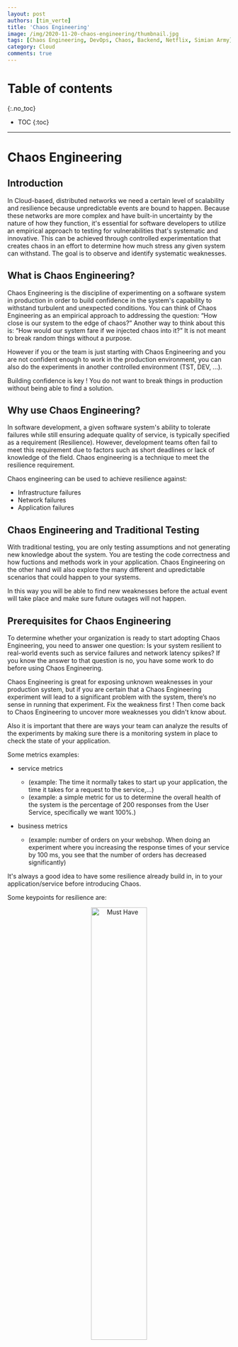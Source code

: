 ```yaml
---
layout: post
authors: [tim_verte]
title: 'Chaos Engineering'
image: /img/2020-11-20-chaos-engineering/thumbnail.jpg
tags: [Chaos Engineering, DevOps, Chaos, Backend, Netflix, Simian Army]
category: Cloud
comments: true
---
```


# Table of contents
{:.no_toc}
- TOC
{:toc}

----

# Chaos Engineering

## Introduction

In Cloud-based, distributed networks we need a certain level of scalability and resilience because unpredictable events are bound to happen.
Because these networks are more complex and have built-in uncertainty by the nature of how they function, it's essential for software developers to utilize an empirical approach to testing for vulnerabilities that's systematic and innovative.
This can be achieved through controlled experimentation that creates chaos in an effort to determine how much stress any given system can withstand.
The goal is to observe and identify systematic weaknesses.

## What is Chaos Engineering? 

Chaos Engineering is the discipline of experimenting on a software system in production in order to build confidence in the system's capability to withstand turbulent and unexpected conditions.
You can think of Chaos Engineering as an empirical approach to addressing the question: “How close is our system to the edge of chaos?” Another way to think about this is: “How would our system fare if we injected chaos into it?”
It is not meant to break random things without a purpose. 

However if you or the team is just starting with Chaos Engineering and you are not confident enough to work in the production environment, you can also do the experiments in another controlled environment (TST, DEV, ...).

Building confidence is key ! You do not want to break things in production without being able to find a solution.

## Why use Chaos Engineering?

In software development, a given software system's ability to tolerate failures while still ensuring adequate quality of service, is typically specified as a requirement (Resilience).
However, development teams often fail to meet this requirement due to factors such as short deadlines or lack of knowledge of the field.
Chaos engineering is a technique to meet the resilience requirement.

Chaos engineering can be used to achieve resilience against:
* Infrastructure failures 
* Network failures
* Application failures

## Chaos Engineering and Traditional Testing

With traditional testing, you are only testing assumptions and not generating new knowledge about the system.
You are testing the code correctness and how fuctions and methods work in your application.
Chaos Engineering on the other hand will also explore the many different and upredictable scenarios that could happen to your systems.

In this way you will be able to find new weaknesses before the actual event will take place and make sure future outages will not happen.

## Prerequisites for Chaos Engineering

To determine whether your organization is ready to start adopting Chaos Engineering, you need to answer one question: Is your system resilient to real-world events such as service failures and network latency spikes?
If you know the answer to that question is no, you have some work to do before using Chaos Engineering.

Chaos Engineering is great for exposing unknown weaknesses in your production system, but if you are certain that a Chaos Engineering experiment will lead to a significant problem with the system, there’s no sense in running that experiment.
Fix the weakness first ! Then come back to Chaos Engineering to uncover more weaknesses you didn't know about.

Also it is important that there are ways your team can analyze the results of the experiments by making sure there is a monitoring system in place to check the state of your application.

Some metrics examples:
* service metrics
  * (example: The time it normally takes to start up your application, the time it takes for a request to the service,...)
  * (example: a simple metric for us to determine the overall health of the system is the percentage of 200 responses from the User Service, specifically we want 100%.)

* business metrics
  * (example: number of orders on your webshop. When doing an experiment where you increasing the response times of your service by 100 ms, you see that the number of orders has decreased significantly)

It's always a good idea to have some resilience already build in, in to your application/service before introducing Chaos.

Some keypoints for resilience are:
<div style="text-align: center;">
  <img alt="Must Have" src="/img/2020-11-20-chaos-engineering/resilience.jpg" width="50%" height="auto" target="_blank" class="image">
</div>

<br>

## Principles of Chaos Engineering

<div style="text-align: center;">
  <img alt="Experiment Process" src="/img/2020-11-20-chaos-engineering/chaos-engineering-process.jpg" width="auto" height="auto" target="_blank" class="image">
</div> 

<br>

### Steady state

Define a measurable steady state that represents normal circumstances to use as a baseline.

The reason you do this, is because after injection failure, you want to make sure you can return to a well-known state and the experiment is no longer interfering with the system's normal behavior.
The key is not to focus on internal attributes of the system like CPU, memory, etc. but to look for measurable output.
Measurements of that output over a short period of time constitute a proxy for the system’s steady state. The overall system’s throughput, error rates, latency percentiles, etc. could all be metrics of interest representing steady state behavior. 

### Hypothesis about state

Once you have your metrics and an understanding of their steady state behavior, you can use them to define the hypotheses and preferred results for your experiment.
Start small and choose only one hypothesis at a time.
When you are doing this it is important to bring everybody around the table that is involved with the project.
The team, the product owner, developers, designers, etc.

It can be tempting to subject your system to different events (for example, increasing amounts of traffic) to “see what happens.”
However, without having a prior hypothesis in mind, it can be difficult to draw conclusions if you don’t know what to look for in the data.
Think about how the steady state behavior will change when you inject different types of events into your system.
If you add requests to a service, will the steady state be disrupted or stay the same? If disrupted, do you expect the system output to increase or decrease?

A few examples:
* What will happen if this loadbalancer breaks?
* What will happen if caching fails?
* What will happen if latency increases with 300ms?
* What will happen if we loose connection to our DB?

Make hypothesis on parts of the system you believe are resilient — after all, that’s the whole point of the experiment.
Also think about what the preferred outcome will be in one of these situations and don’t make a hypothesis that you know will break you!

Example:
* What if the 'Shop By Category' service fails to load in our online webshop?

The Preferred Outcome:
* Should we return a 404? 
* Should the page gracefully degrade and collapse?
* What should happen on the backend? 
* Should alerts be sent?
* Should the failing dependency continue to receive requests every time a user goes to this page? 

### Vary real-world events

Every system, from simple to complex, is subject to unpredictable events and conditions if it runs long enough.
Examples include increase in load, hardware malfunction, deployment of faulty software, and the introduction of invalid data (sometimes known as poison data). 

The most common ones fall under the following categories:
* Hardware failures
* Functional bugs
* State transmission errors (e.g., inconsistency of states between sender and receiver nodes)
* Network latency and partition
* Large fluctuations in input (up or down) and retry storms
* Resource exhaustion
* Unusual or unpredictable combinations of interservice communication
* Byzantine failures (e.g., a node believing it has the most current data when it actually does not)
* Race conditions
* Downstream dependencies malfunction

Real World Examples:

At Netflix, they turn off machines because instance termination happens frequently in the wild and the act of turning off a server is cheap and easy.
They simulate regional failures even though to do so is costly and complex, because a regional outage has a huge impact on their customers unless they are resilient to it.

Or Consider an organization that uses a messaging app such as Slack or HipChat to communicate during an incident.
The organization may have a contingency plan for handling the outage when the messaging app is down during an outage, but how well do the on-call engineers know the contingency plan?
Running a chaos experiment is a great way to find out.


### Design and run the experiment

* Pick one hypothesis
* Scope your experiment (the closer you are to production the more you will learn about the results)
* Identify the relevant metrics to measure
* Notify the organization

Prioritize events either by potential impact or estimated frequency. Consider events that correspond to hardware failures like servers dying, software failures like malformed responses, and non-failure events like a spike in traffic or a scaling event.
Any event capable of disrupting steady state is a potential variable in a Chaos experiment.
 
One of the most important things during the experiment phase is understanding the potential blast radius of the experiment and the failure you’re injecting — and minimize it.
You’ll almost certainly want to start out in your test environment to do a dry run before you move into production. Once you do move to production, you’ll want to start out with experiments that impact the minimal amount of customer traffic.
For example, if you’re investigating what happens when your cache times out, you could start by calling into your production system using a test client, and just inducing the timeouts for that client.
Some good questions you can ask yourself to check the blast radius are:
* How many customers are affected?
* What functionality is impaired?
* Which locations are impacted?

Also try to have some sort of 'emergency button' you can use to cancel the experiment or to return to the normal state of the system in case you cannot find a solution.
Be careful with experiments that modify the application state (cache or databases) or that can’t be rolled back easily or at all.

Eventually when you start doing Chaos Experiments in your production environment, you will want to inform members of you organization about what you're doing, why you're doing it and when.

### Learn and verify

In order to learn and verify you need to measure. Invest in measuring everything !
After the test you can use your collected metrics to check if your hypothesis is correct.

Another important metric during this phase, is the time it takes to detect the problem. You do not want your customers to be the ones that detect the problem. 
So use Chaos Engineering as a way of testing your monitoring and alerting systems as well.

There are several ways that you can expand the testing in order to increase your knowledge and find potential solutions. Once you've resolved one area of concern, reset the testing criteria or parameters and run the experiment again with a new hypothesis.
You can also expand the blast radius by increments with each test, introducing new or more powerful stressors into the testing environment in order to gauge the limits of your system.
The idea is to introduce as much controlled chaos into the mix, one element at a time, in order to determine the maximum limits of your system before it breaks down completely.
This can be done by introducing automation after the initial test.

Always do a Post Mortem of the experiment.
A few questions the team can ask themselves during this phase: 

* Time to detect?
* Time for notification? And escalation?
* Time to public notification?
* Time for graceful degradation to kick-in?
* Time for self-healing?
* Time to recovery — partial and full?
* Time to all-clear and stable?

At AWS, the output from the Post Mortem is called a Correction-of-Errors document, or COE. they use COE to learn from their mistakes, whether they’re flaws in technology, process, or even the organization. They use this mechanism to resolve root causes and drive continuous improvement.
The key to being successful in this process is being open and transparent about what went wrong. One of the most important guidelines for writing a good COE is to be blameless and avoid identifying individuals by name.

There are five main sections in a COE document:
* What happened? (Timeline)
* What was the impact to our customers?
* Why did the error occur? (The 5 Why’s)
* What did you learn?
* And how will you prevent it from happening again in the future?

### Improve and fix it

The most important lesson here is to prioritize fixing the findings of your chaos experiments over developing new features!
Get upper management to enforce that process and buy into the idea that fixing current issues is more important than continuing the development of new features.

## Manually VS Auto

Using Chaos Engineering may be as simple as manually running 'kill -9' on a box inside of your staging environment to simulate failure of a service.
Or, it can be as sophisticated as automatically designing and carrying out experiments in a production enviroment against a small but statistically significant fraction of live traffic.
So when starting out, it is a good practice to manually make your experiments and check the results, but running experiments manually is labor-intensive and ultimately unsustainable.
So try to automate experiments and run them continuously.

## Chaos Gamedays & benefits

Chaos Gamedays are often known as days where a 'Master of Disaster' or a MoD, often in secret, will decide what kind of failure or disaster will happen on the system.
He or She will generally start with something simple like the loss of capacity or the loss of connectivity.
You may find, that until you can easily and clearly see the simple cases, doing harder or more complex failures is not a good way to build confidence or spend time. 

If you follow this porcess regularly, you will see a transformation in your team.
Being first on-call for Chaos Gamedays builds composure under pressure when doing on-call for production outages.
Not only will all developers gain confidence in their uderstanding of the systems and how they fail, but they also get used to the feeling of being under pressure.

There will also be a dramatic change in your systems, since developers will experience failure as a part of their job and thus they will start designing for failure.
They consider how to make every change and every system observable and also carefully choose resilience strategies because this is now something the team knows and talks about during the experiments.

### Planned Failure

The MoD will gather the team before the 'start of the incident' and then will start with the planned failure. 
Normally there will be one member of the team who will be 'first on-call'. This person is strongly encouraged to contact the other members
so they can start working together and find out what failure the MoD has caused.
Ideally, the team will find and solve the issue in less than 75% of the allocated time.
When the team has a solution for the issue or the allocated time has ended, the MoD will reverse the failure and the team will proceed to do a Post Mortem of the incident.

### Escalation

It is also possible that the team will not be able to find a solution for the problem. Then the MoD can escalate this failure to make it more visible,
because often full outages are the only observable failures. Knowing this is the first step in fixing your instrumentation and visualization (FE. Dashboards with monitoring,...)

### Post Mortem

A Post Mortem is the stage in which the team will analyze the failure and the solution.
This can consist of sharing perspectives, assumption that were made, expectations that didn't reflect the behavior of the system or observability tools.
Following out of the Post Mortem, the team should have come up with a set of actions to fix any observability issues for the scenario and some ideas about how to improve resilience to that failure.

The Post Mortem should follow the usual incident process if you have one in your company.

## Simian Army

<div style="text-align: center;">
  <img alt="Must Have" src="/img/2020-11-20-chaos-engineering/simian-army.jpg" width="30%" height="auto" target="_blank" class="image">
</div>
<br>

Netflix has already developed some tools which they bundled in their suite of tools named 'The simian army'. These tools were made to test reliability, security and resilience of it's AWS infrastructure.
The Simian Army is designed to add more capabilities beyond Chaos Monkey. While Chaos Monkey solely handles termination of random instances, Netflix engineers needed additional tools able to induce other types of failure.
Some of the Simian Army tools have fallen out of favor in recent years and are deprecated, but each of the members serves a specific purpose aimed at bolstering a system's failure resilience.

### Chaos Monkey (Still available as a standalone service)

Chaos Monkey is a tool invented to test the resilience of its IT infrastructure. It works by intentionally disabling virtual machine instances and containers in the production network to test how remaining systems respond to the outage. (prepares you for a random instance failure in an application managed by Spinnaker)
This tool has been in the game for a long time, so there might be better tools for your needs.

Chaos Monkey is deliberately unpredictable. It only has one attack type: terminating virtual machine instances. You set a general time frame for it to run, and at some point during that time it will terminate a random instance. 
This is meant to help replicate unpredictable production incidents, but it can easily cause more harm than good if you’re not prepared to respond. 

### Janitor Monkey => replaced by new standalone service 'Swabbie' (Still available)

Identifies and disposes unused resources to avoid waste and clutter.

### Conformity Monkey => now rolled out in spinnaker services (Still available)

A tool that determines whether an instance is nonconforming by testing it against a set of rules. If any of the rules determines that the instance is not conforming, the monkey sends an email notification to the owner of the instance.

### Chaos Kong (deprecated or not publicaly released)

At the very top of the Simian Army hierarchy, Chaos Kong drops a full AWS "Region". Though rare, loss of an entire region does happen and Chaos Kong simulates a systems response and recovery to this type of event.

### Chaos Gorilla (deprecated or not publicaly released)

Chaos Gorilla drops a full AWS "Availability Zone" (one or more entire data centers serving a geographical region).

### Latency Monkey (deprecated or not publicaly released)

Introduces communication delays to simulate degradation or outages in a network.
Netflix never publicly released the Latency Monkey code, and it eventually evolved into their Failure Injection Testing (FIT) service.

### FIT (Failure Injection Testing)

FIT was build to inject microservice level failures.
Latency monkey adds a delay and/or failure on the server side of a request for a given service.
This provides us good insight into how calling applications behave when their dependency slows down — threads pile up, the network becomes congested, etc.
Latency monkey also impacts all calling applications — whether they want to participate or not, and can result in customer pain if proper fallback handling, timeouts, and bulkheads don’t work as expected.
What we need is a way to limit the impact of failure testing while still breaking things in realistic ways. This is where FIT comes in.

### Doctor Monkey (deprecated or not publicaly released)

Performs health checks, by monitoring performance metrics such as CPU load to detect unhealthy instances, for root-cause analysis and eventual fixing or retirement of the instance.
Doctor Monkey is not open-sourced, but most of its functionality is built into other tools like Spinnaker, which includes a load balancer health checker, so instances that fail certain criteria are terminated and immediately replaced by new ones.

### Security Monkey (Still available but will be end-of-life in 2020)

Derived from Conformity Monkey, a tool that searches for and disables instances that have known vulnerabilities or improper configurations.

### 10-18 Monkey (deprecated or not publicaly released)

A tool that detects problems with localization and internationalization (known by the abbreviations "l10n" and "i18n") for software serving customers across different geographic regions.

<br>

## Other Tools for Chaos Engineering:

### ChAP (Chaos Automation Platform)

ChAP was built to overcome the limitations of FIT so we can increase the safety, cadence, and breadth of experimentation.

### Byte-Monkey

A small Java library for testing failure scenarios in JVM applications. It works by instrumenting application code on the fly to deliberately introduce faults such as exceptions and latency.

### ChaosBlade By Alibaba

ChaosBlade is a versatile tool supporting a wide range of experiment types and target platforms. However, it lacks some useful features such as centralized reporting, experiment scheduling, target randomization, and health checks. 
It’s a great tool if you’re new to Chaos Engineering and want to experiment with different attacks.

ChaosBlade is a versatile tool supporting a wide range of experiment types and target platforms. However, it lacks some useful features such as centralized reporting, experiment scheduling, target randomization, and health checks. 
It’s a great tool if you’re new to Chaos Engineering and want to experiment with different attacks.

### Chaos Machine

ChaosMachine is a tool that does chaos engineering at the application level in the JVM. It concentrates on analyzing the error-handling capability of each try-catch block involved in the application by injecting exceptions.

### Proofdock Chaos Engineering Platform

A chaos engineering platform that focuses on and leverages the Microsoft Azure platform and the Azure DevOps services. Users can inject failures on the infrastructure, platform and application level.

### Gremlin platform

A "failure-as-a-service" platform built to make the Internet more reliable. It turns failure into resilience by offering engineers a fully hosted solution to safely experiment on complex systems, in order to identify weaknesses before they impact customers and cause revenue loss.
Unlike Chaos Monkey, tools like FIT and Gremlin are able to test for a wide range of failure states beyond simple instance destruction. In addition to killing instances, Gremlin can fill available disk space, hog CPU and memory, overload IO, perform advanced network traffic manipulation, terminate processes, and much more.

### Facebook Storm

To prepare for the loss of a datacenter, Facebook regularly tests the resistance of its infrastructures to extreme events. Known as the Storm Project, the program simulates massive data center failures.

### ChaoSlingr

ChaoSlingr is the first Open Source application of Chaos Engineering to Cyber Security. ChaoSlingr is focused primarily on performing security experimentation on AWS Infrastructure to proactively discover system security weaknesses in complex distributed system environments. Published on Github in September 2017.

### Chaos Toolkit by ChaosIQ

The Chaos Toolkit was born from the desire to simplify access to the discipline of chaos engineering and demonstrate that the experimentation approach can be done at different levels: infrastructure, platform but also application. The Chaos Toolkit is an open-source tool.
Few tools are as flexible in how they let you design chaos experiments. Chaos Toolkit gives you full control over how your experiments operate, right down to the commands executed on the target system. But because of this DIY approach, Chaos Toolkit is more of a framework that you need to build on than a ready-to-go Chaos Engineering solution

### Mangle

Mangle enables you to run chaos engineering experiments seamlessly against applications and infrastructure components to assess resiliency and fault tolerance. It is designed to introduce faults with very little pre-configuration and can support any infrastructure that you might have including K8S, Docker, vCenter or any Remote Machine with ssh enabled. With its powerful plugin model, you can define a custom fault of your choice based on a template and run it without building your code from scratch.

### Chaos Mesh by PingCAP

Chaos Mesh is an open-source cloud-native Chaos Engineering platform that orchestrates chaos experiments in Kubernetes environments. It supports comprehensive types of failure simulation, including Pod failures, container failures, network failures, file system failures, system time failures, and kernel failures.  
Chaos Mesh is one of the few open source tools to include a fully-featured web user interface (UI) called the Chaos Dashboard.
However, its biggest limitations are its lack of node-level experiments, lack of native scheduling, and lack of time limits on ad-hoc experiments.

### Litmus Chaos

LitmusChaos Litmus is a toolset to do cloud-native chaos engineering. Litmus provides tools to orchestrate chaos on Kubernetes to help SREs find weaknesses in their deployments. SREs use Litmus to run chaos experiments initially in the staging environment and eventually in production to find bugs, vulnerabilities. Fixing the weaknesses leads to increased resilience of the system.

While Litmus is a comprehensive tool with many useful attacks and monitoring features, it comes with a steep learning curve. Simply running an experiment is a multi-step process that involves setting permissions and annotating deployments. Workflows help with this, especially when used through the Litmus Portal, but they still add an extra layer of complexity.
This isn’t helped by the fact that some features—like the Litmus Portal itself—don’t appear in the documentation, and are only available through the project’s GitHub repository.


## Which tool is right for me?

Ultimately, the goal of any Chaos Engineering tool is to help you achieve greater reliability. The question is: which tool will help you achieve that goal faster and more easily? 
This question of course depends on your tech stack, the experience and expertise of your engineering team, and how much time you can dedicate to testing and evaluating each tool.

The following table are just a handful of tools which are interesting for our preferred stack.

| Tool | platform | Attack types | App Attacks | Container / Pod attacks | GUI ? | CLI ? | Metrics | Attack Sharing | Attack Halting | Attack Scheduling |
|------------|  ---------|-------------|------|------|------|------|------|------|------|------|
| Chaos Monkey | Spinnaker | 1 | true | false | true | false | false | false | false | true |
| Gremlin | SaaS | 11 | false | true | true | true | true | true | true | true |
| Chaos Blade | K8S, Docker, Cloud, Bare metal | 40 | true | true | false | true | false | false | true | false |
| Chaos Toolkit | K8S, Docker, Cloud, Bare metal | depends on driver | false | true | false | true | true | false | false | false |
| Chaos Mesh | K8S | 17 | false | true | true | true | true | false | true | true |
| Litmus | K8S | 39 | false | true | true | true | true | true | true | true |

!! Chaos Toolkit is the only tool you can use to create Custom Attacks with !!

## Conclusion

Any organization that builds and operates a distributed system and wishes to achieve a high rate of development velocity will want to add Chaos Engineering to their collection of approaches for improving resiliency.

Chaos Engineering is still a very young field, and the techniques and associated tooling are still evolving.

## Resources

- [Principles of Chaos](https://principlesofchaos.org/){:target="_blank" rel="noopener noreferrer"}
- [O'Reilly Chaos Engineering paper](https://www.oreilly.com/content/chaos-engineering/#chapter_cmm){:target="_blank" rel="noopener noreferrer"}
- [Wikipedia](https://en.wikipedia.org/wiki/Chaos_engineering#History){:target="_blank" rel="noopener noreferrer"}
- [Chaos Monkey](https://www.bmc.com/blogs/chaos-monkey/){:target="_blank" rel="noopener noreferrer"}
- [Simian Army](https://github.com/Netflix/SimianArmy){:target="_blank" rel="noopener noreferrer"}
- [FIT by Netflix](https://netflixtechblog.com/fit-failure-injection-testing-35d8e2a9bb2){:target="_blank" rel="noopener noreferrer"}
- [Chaos Automation Platform](https://netflixtechblog.com/chap-chaos-automation-platform-53e6d528371f){:target="_blank" rel="noopener noreferrer"}
- [How to run a Chaos GameDay](https://www.gremlin.com/community/tutorials/how-to-run-a-gameday/){:target="_blank" rel="noopener noreferrer"}
- [Chaos Engineering post](https://medium.com/the-cloud-architect/chaos-engineering-ab0cc9fbd12a){:target="_blank" rel="noopener noreferrer"}
- [Chaos Engineering post](https://adhorn.medium.com/chaos-engineering-ab0cc9fbd12a){:target="_blank" rel="noopener noreferrer"}
- [Gremlin - Chaos Engineering](https://www.gremlin.com/chaos-monkey/the-simian-army/){:target="_blank" rel="noopener noreferrer"}
- [Gremlin - Chaos Engineering tools](https://www.gremlin.com/community/tutorials/chaos-engineering-tools-comparison/){:target="_blank" rel="noopener noreferrer"}
- [PagerDuty - Post Mortem](https://response.pagerduty.com/){:target="_blank" rel="noopener noreferrer"}